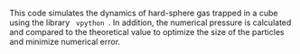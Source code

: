 This code simulates the dynamics of hard-sphere gas trapped in a cube using the library <code> vpython </code>. 
In addition, the numerical pressure is calculated and compared to the theoretical value to optimize the size of the particles and minimize numerical error.
